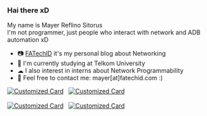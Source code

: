 ### Hai there xD

My name is Mayer Reflino Sitorus</br>
I'm not programmer, just people who interact with network and ADB automation xD</br>
- 📷 [FATechID](https://blog.fatechid.com) it's my personal blog about Networking</br>
- 📙 I'm currently studying at Telkom University</br>
- ☁ I also interest in interns about Network Programmability</br>
- 📩 Feel free to contact me: mayer[at]fatechid.com :)

[![Customized Card](https://github-readme-stats.vercel.app/api/pin?username=mrdotss&repo=ros-automation&theme=dracula)](https://github.com/mrdotss/ros-automation)&nbsp;&nbsp;
[![Customized Card](https://github-readme-stats.vercel.app/api/pin?username=mrdotss&repo=ios-automation&theme=dracula)](https://github.com/mrdotss/ios-automation)<br><br>
[![Customized Card](https://github-readme-stats.vercel.app/api/pin?username=mrdotss&repo=netbox&theme=dracula)](https://github.com/mrdotss/netbox)&nbsp;&nbsp;
[![Customized Card](https://github-readme-stats.vercel.app/api/pin?username=mrdotss&repo=webadb&theme=dracula)](https://github.com/mrdotss/webadb)
